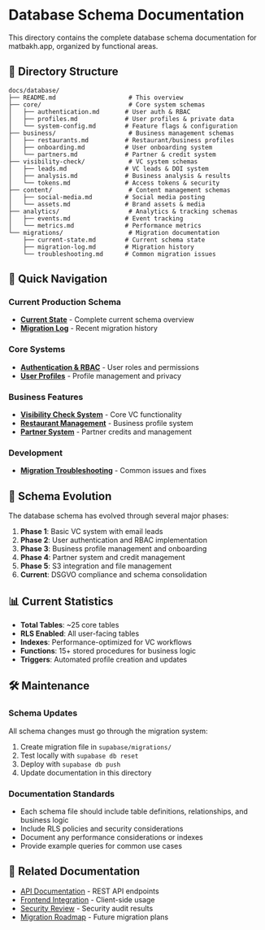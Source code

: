 # Database Schema Documentation

This directory contains the complete database schema documentation for matbakh.app, organized by functional areas.

## 📁 Directory Structure

```
docs/database/
├── README.md                    # This overview
├── core/                        # Core system schemas
│   ├── authentication.md       # User auth & RBAC
│   ├── profiles.md             # User profiles & private data
│   └── system-config.md        # Feature flags & configuration
├── business/                    # Business management schemas
│   ├── restaurants.md          # Restaurant/business profiles
│   ├── onboarding.md           # User onboarding system
│   └── partners.md             # Partner & credit system
├── visibility-check/            # VC system schemas
│   ├── leads.md                # VC leads & DOI system
│   ├── analysis.md             # Business analysis & results
│   └── tokens.md               # Access tokens & security
├── content/                     # Content management schemas
│   ├── social-media.md         # Social media posting
│   └── assets.md               # Brand assets & media
├── analytics/                   # Analytics & tracking schemas
│   ├── events.md               # Event tracking
│   └── metrics.md              # Performance metrics
└── migrations/                  # Migration documentation
    ├── current-state.md        # Current schema state
    ├── migration-log.md        # Migration history
    └── troubleshooting.md      # Common migration issues
```

## 🎯 Quick Navigation

### Current Production Schema
- **[Current State](migrations/current-state.md)** - Complete current schema overview
- **[Migration Log](migrations/migration-log.md)** - Recent migration history

### Core Systems
- **[Authentication & RBAC](core/authentication.md)** - User roles and permissions
- **[User Profiles](core/profiles.md)** - Profile management and privacy

### Business Features
- **[Visibility Check System](visibility-check/leads.md)** - Core VC functionality
- **[Restaurant Management](business/restaurants.md)** - Business profile system
- **[Partner System](business/partners.md)** - Partner credits and management

### Development
- **[Migration Troubleshooting](migrations/troubleshooting.md)** - Common issues and fixes

## 🔄 Schema Evolution

The database schema has evolved through several major phases:

1. **Phase 1**: Basic VC system with email leads
2. **Phase 2**: User authentication and RBAC implementation
3. **Phase 3**: Business profile management and onboarding
4. **Phase 4**: Partner system and credit management
5. **Phase 5**: S3 integration and file management
6. **Current**: DSGVO compliance and schema consolidation

## 📊 Current Statistics

- **Total Tables**: ~25 core tables
- **RLS Enabled**: All user-facing tables
- **Indexes**: Performance-optimized for VC workflows
- **Functions**: 15+ stored procedures for business logic
- **Triggers**: Automated profile creation and updates

## 🛠 Maintenance

### Schema Updates
All schema changes must go through the migration system:
1. Create migration file in `supabase/migrations/`
2. Test locally with `supabase db reset`
3. Deploy with `supabase db push`
4. Update documentation in this directory

### Documentation Standards
- Each schema file should include table definitions, relationships, and business logic
- Include RLS policies and security considerations
- Document any performance considerations or indexes
- Provide example queries for common use cases

## 🔗 Related Documentation

- [API Documentation](../api/) - REST API endpoints
- [Frontend Integration](../frontend/) - Client-side usage
- [Security Review](../SECURITY-REVIEW.md) - Security audit results
- [Migration Roadmap](../migration-roadmap-updated.md) - Future migration plans